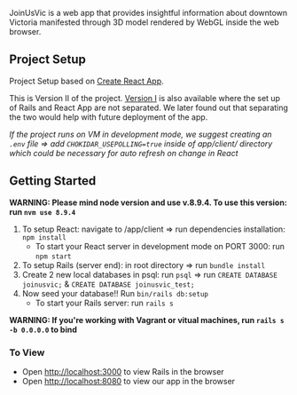 JoinUsVic is a web app that provides insightful information about downtown Victoria manifested through 3D model rendered by WebGL inside the web browser.

## Project Setup

Project Setup based on [Create React App](https://github.com/facebook/create-react-app).

This is Version II of the project. [Version I](https://github.com/yhfreeman/JoinUsVic-V1) is also available where the set up of Rails and React App are not separated. We later found out that separating the two would help with future deployment of the app. 

*If the project runs on VM in development mode, we suggest creating an `.env` file => add `CHOKIDAR_USEPOLLING=true` inside of app/client/ directory which could be necessary for auto refresh on change in React*

## Getting Started

**WARNING: Please mind node version and use v.8.9.4. To use this version: run `nvm use 8.9.4`**

1. To setup React: navigate to /app/client => run dependencies installation: `npm install`
    - To start your React server in development mode on PORT 3000: run `npm start`
2. To setup Rails (server end): in root directory => run `bundle install`
3. Create 2 new local databases in psql: run `psql` => run `CREATE DATABASE joinusvic;` & `CREATE DATABASE joinusvic_test;`
4. Now seed your database!! Run `bin/rails db:setup`
    - To start your Rails server: run `rails s`

**WARNING: If you're working with Vagrant or vitual machines, run `rails s -b 0.0.0.0` to bind**

### To View
  * Open [http://localhost:3000](http://localhost:3000) to view Rails in the browser
  * Open [http://localhost:8080](http://localhost:8080) to view our app in the browser

